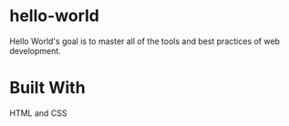 # hello-world

Hello World's goal is to master all of the tools and best practices of web development.

# Built With

HTML and CSS
